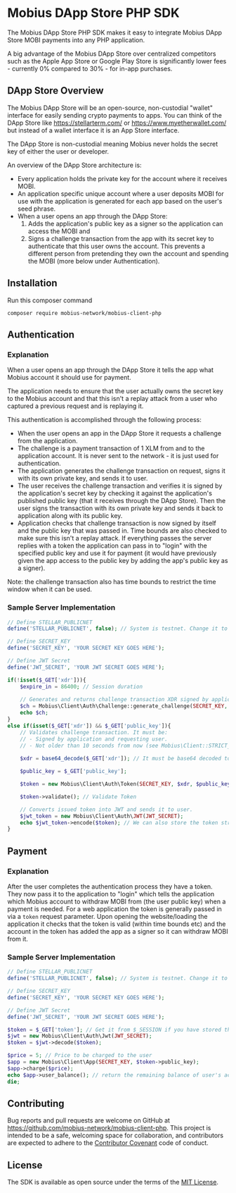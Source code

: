 # Mobius DApp Store PHP SDK

The Mobius DApp Store PHP SDK makes it easy to integrate Mobius DApp Store MOBI payments into any PHP application.

A big advantage of the Mobius DApp Store over centralized competitors such as the Apple App Store or Google Play Store is significantly lower fees - currently 0% compared to 30% - for in-app purchases.

## DApp Store Overview

The Mobius DApp Store will be an open-source, non-custodial "wallet" interface for easily sending crypto payments to apps. You can think of the DApp Store like https://stellarterm.com/ or https://www.myetherwallet.com/ but instead of a wallet interface it is an App Store interface.

The DApp Store is non-custodial meaning Mobius never holds the secret key of either the user or developer.

An overview of the DApp Store architecture is:

- Every application holds the private key for the account where it receives MOBI.
- An application specific unique account where a user deposits MOBI for use with the application is generated for each app based on the user's seed phrase.
- When a user opens an app through the DApp Store:
  1) Adds the application's public key as a signer so the application can access the MOBI and
  2) Signs a challenge transaction from the app with its secret key to authenticate that this user owns the account. This prevents a different person from pretending they own the account and spending the MOBI (more below under Authentication).
  
## Installation

Run this composer command

`composer require mobius-network/mobius-client-php`

## Authentication

### Explanation

When a user opens an app through the DApp Store it tells the app what Mobius account it should use for payment.

The application needs to ensure that the user actually owns the secret key to the Mobius account and that this isn't a replay attack from a user who captured a previous request and is replaying it.

This authentication is accomplished through the following process:

* When the user opens an app in the DApp Store it requests a challenge from the application.
* The challenge is a payment transaction of 1 XLM from and to the application account. It is never sent to the network - it is just used for authentication.
* The application generates the challenge transaction on request, signs it with its own private key, and sends it to user.
* The user receives the challenge transaction and verifies it is signed by the application's secret key by checking it against the application's published public key (that it receives through the DApp Store). Then the user signs the transaction with its own private key and sends it back to application along with its public key.
* Application checks that challenge transaction is now signed by itself and the public key that was passed in. Time bounds are also checked to make sure this isn't a replay attack. If everything passes the server replies with a token the application can pass in to "login" with the specified public key and use it for payment (it would have previously given the app access to the public key by adding the app's public key as a signer).

Note: the challenge transaction also has time bounds to restrict the time window when it can be used.

### Sample Server Implementation

```php
// Define STELLAR_PUBLICNET
define('STELLAR_PUBLICNET', false); // System is testnet. Change it to true for publicnet

// Define SECRET_KEY
define('SECRET_KEY', 'YOUR SECRET KEY GOES HERE');

// Define JWT Secret
define('JWT_SECRET', 'YOUR JWT SECRET GOES HERE');

if(!isset($_GET['xdr'])){
    $expire_in = 86400; // Session duration
    
    // Generates and returns challenge transaction XDR signed by application to user
    $ch = Mobius\Client\Auth\Challenge::generate_challenge(SECRET_KEY, $expire_in);
    echo $ch;
}
else if(isset($_GET['xdr']) && $_GET['public_key']){
    // Validates challenge transaction. It must be:
    // - Signed by application and requesting user.
    // - Not older than 10 seconds from now (see Mobius\Client::STRICT_INTERVAL`)
    
    $xdr = base64_decode($_GET['xdr']); // It must be base64 decoded to pass to Token class

    $public_key = $_GET['public_key'];   

    $token = new Mobius\Client\Auth\Token(SECRET_KEY, $xdr, $public_key);

    $token->validate(); // Validate Token

    // Converts issued token into JWT and sends it to user.
    $jwt_token = new Mobius\Client\Auth\JWT(JWT_SECRET);
    echo $jwt_token->encode($token); // We can also store the token string in PHP $_SESSION
}
```

## Payment

### Explanation

After the user completes the authentication process they have a token. They now pass it to the application to "login" which tells the application which Mobius account to withdraw MOBI from (the user public key) when a payment is needed. For a web application the token is generally passed in via a `token` request parameter. Upon opening the website/loading the application it checks that the token is valid (within time bounds etc) and the account in the token has added the app as a signer so it can withdraw MOBI from it.

### Sample Server Implementation

```php
// Define STELLAR_PUBLICNET
define('STELLAR_PUBLICNET', false); // System is testnet. Change it to true for publicnet

// Define SECRET_KEY
define('SECRET_KEY', 'YOUR SECRET KEY GOES HERE');

// Define JWT Secret
define('JWT_SECRET', 'YOUR JWT SECRET GOES HERE');

$token = $_GET['token']; // Get it from $_SESSION if you have stored there.
$jwt = new Mobius\Client\Auth\Jwt(JWT_SECRET);
$token = $jwt->decode($token);  

$price = 5; // Price to be charged to the user
$app = new Mobius\Client\App(SECRET_KEY, $token->public_key);
$app->charge($price);
echo $app->user_balance(); // return the remaining balance of user's account
die;
```

## Contributing

Bug reports and pull requests are welcome on GitHub at https://github.com/mobius-network/mobius-client-php. This project is intended to be a safe, welcoming space for collaboration, and contributors are expected to adhere to the [Contributor Covenant](http://contributor-covenant.org) code of conduct.

## License

The SDK is available as open source under the terms of the [MIT License](https://opensource.org/licenses/MIT).
